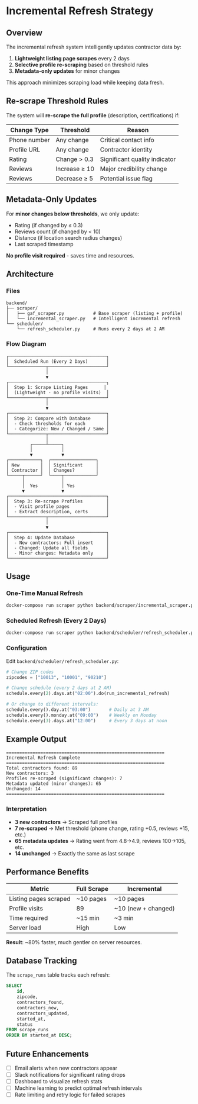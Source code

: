 # Incremental Refresh Strategy

## Overview

The incremental refresh system intelligently updates contractor data by:
1. **Lightweight listing page scrapes** every 2 days
2. **Selective profile re-scraping** based on threshold rules
3. **Metadata-only updates** for minor changes

This approach minimizes scraping load while keeping data fresh.

## Re-scrape Threshold Rules

The system will **re-scrape the full profile** (description, certifications) if:

| Change Type | Threshold | Reason |
|-------------|-----------|--------|
| Phone number | Any change | Critical contact info |
| Profile URL | Any change | Contractor identity |
| Rating | Change > 0.3 | Significant quality indicator |
| Reviews | Increase ≥ 10 | Major credibility change |
| Reviews | Decrease ≥ 5 | Potential issue flag |

## Metadata-Only Updates

For **minor changes below thresholds**, we only update:
- Rating (if changed by ≤ 0.3)
- Reviews count (if changed by < 10)
- Distance (if location search radius changes)
- Last scraped timestamp

**No profile visit required** - saves time and resources.

## Architecture

### Files

```
backend/
├── scraper/
│   ├── gaf_scraper.py           # Base scraper (listing + profile)
│   └── incremental_scraper.py   # Intelligent incremental refresh
└── scheduler/
    └── refresh_scheduler.py     # Runs every 2 days at 2 AM
```

### Flow Diagram

```
┌─────────────────────────────────────┐
│  Scheduled Run (Every 2 Days)       │
└──────────────┬──────────────────────┘
               │
               ▼
┌─────────────────────────────────────┐
│  Step 1: Scrape Listing Pages      │
│  (Lightweight - no profile visits)  │
└──────────────┬──────────────────────┘
               │
               ▼
┌─────────────────────────────────────┐
│  Step 2: Compare with Database      │
│  - Check thresholds for each        │
│  - Categorize: New / Changed / Same │
└──────────────┬──────────────────────┘
               │
         ┌─────┴─────┐
         │           │
         ▼           ▼
┌────────────┐  ┌─────────────────┐
│ New        │  │ Significant     │
│ Contractor │  │ Changes?        │
└─────┬──────┘  └────┬────────────┘
      │              │
      │  Yes         │ Yes
      ▼              ▼
┌─────────────────────────────────────┐
│  Step 3: Re-scrape Profiles         │
│  - Visit profile pages              │
│  - Extract description, certs       │
└──────────────┬──────────────────────┘
               │
               ▼
┌─────────────────────────────────────┐
│  Step 4: Update Database            │
│  - New contractors: Full insert     │
│  - Changed: Update all fields       │
│  - Minor changes: Metadata only     │
└─────────────────────────────────────┘
```

## Usage

### One-Time Manual Refresh

```bash
docker-compose run scraper python backend/scraper/incremental_scraper.py
```

### Scheduled Refresh (Every 2 Days)

```bash
docker-compose run scraper python backend/scheduler/refresh_scheduler.py
```

### Configuration

Edit `backend/scheduler/refresh_scheduler.py`:

```python
# Change ZIP codes
zipcodes = ["10013", "10001", "90210"]

# Change schedule (every 2 days at 2 AM)
schedule.every(2).days.at("02:00").do(run_incremental_refresh)

# Or change to different intervals:
schedule.every().day.at("03:00")       # Daily at 3 AM
schedule.every().monday.at("09:00")    # Weekly on Monday
schedule.every(3).days.at("12:00")     # Every 3 days at noon
```

## Example Output

```
============================================================
Incremental Refresh Complete
============================================================
Total contractors found: 89
New contractors: 3
Profiles re-scraped (significant changes): 7
Metadata updated (minor changes): 65
Unchanged: 14
============================================================
```

### Interpretation

- **3 new contractors** → Scraped full profiles
- **7 re-scraped** → Met threshold (phone change, rating +0.5, reviews +15, etc.)
- **65 metadata updates** → Rating went from 4.8→4.9, reviews 100→105, etc.
- **14 unchanged** → Exactly the same as last scrape

## Performance Benefits

| Metric | Full Scrape | Incremental |
|--------|-------------|-------------|
| Listing pages scraped | ~10 pages | ~10 pages |
| Profile visits | 89 | ~10 (new + changed) |
| Time required | ~15 min | ~3 min |
| Server load | High | Low |

**Result**: ~80% faster, much gentler on server resources.

## Database Tracking

The `scrape_runs` table tracks each refresh:

```sql
SELECT
    id,
    zipcode,
    contractors_found,
    contractors_new,
    contractors_updated,
    started_at,
    status
FROM scrape_runs
ORDER BY started_at DESC;
```

## Future Enhancements

- [ ] Email alerts when new contractors appear
- [ ] Slack notifications for significant rating drops
- [ ] Dashboard to visualize refresh stats
- [ ] Machine learning to predict optimal refresh intervals
- [ ] Rate limiting and retry logic for failed scrapes

